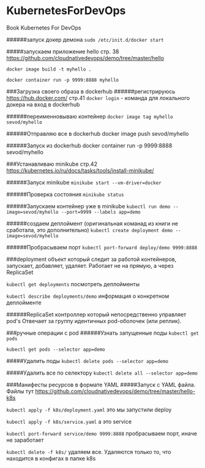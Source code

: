 # KubernetesForDevOps
Book Kubernetes For DevOps

######запуск докер демона
`sudo /etc/init.d/docker start`

#####запускаем приложение hello стр. 38
https://github.com/cloudnativedevops/demo/tree/master/hello

`docker image build -t myhello .`

`docker container run -p 9999:8888 myhello`

###Загрузка своего образа в dockerhub
######регистрируюсь https://hub.docker.com/ стр.41
`docker login` - команда для локального докера на вход в dockerhub

######переименновываю контейнер
`docker image tag myhello sevod/myhello`

######Отправляю все в dockerhub
docker image push sevod/myhello

######Запуск из dockerhub
docker container run -p 9999:8888 sevod/myhello


###Устанавливаю minikube стр.42
https://kubernetes.io/ru/docs/tasks/tools/install-minikube/

######Запуск minikube
`minikube start --vm-driver=docker`

######Проверка состояния
`minikube status`

######Запускаем контейнер уже в minikube
`kubectl run demo --image=sevod/myhello --port=9999 --labels app=demo`

######создаем деплоймент (оригинальная команад из книги не сработала, это дополнительно)
`kubectl create deployment demo --image=sevod/myhello`

######Пробрасываем порт
`kubectl port-forward deploy/demo 9999:8888`

###deployment 
объект который следит за работой контейнеров, запускает, добавляет, удаляет. Работает не на прямую, а через ReplicaSet

`kubectl get deployments` посмотреть деплойменты 

`kubectl describe deployments/demo` информация о конкретном деплойменте

######ReplicaSet контроллер который непосредственно управляет pod's
Отвечает за группу идентичных pod-оболочек (или реплик).

###ручные операции с pod
######Узнать запущенные поды
`kubectl get pods`

`kubectl get pods --selector app=demo`

#####Удалить поды
`kubectl delete pods --selector app=demo`

#####Удалить все по селектору
`kubectl delete all --selector app=demo`

###Манифесты ресурсов в формате YAML
#####Запуск с YAML файла. 
Файлы тут https://github.com/cloudnativedevops/demo/tree/master/hello-k8s

`kubectl apply -f k8s/deployment.yaml` это мы запустили deploy

`kubectl apply -f k8s/service.yaml`   а это service

`kubectl port-forward service/demo 9999:8888`   пробрасываем порт, иначе не заработает

`kubectl delete -f k8s/`    удаляем все. Удаляются только то, что находится в конфигах в папке k8s



